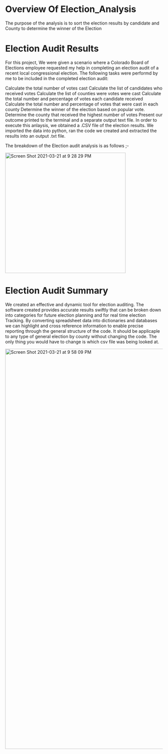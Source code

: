 # Overview Of Election_Analysis
The purpose of the analysis is to sort the election results by candidate and County to determine the winner of the Election 

# Election Audit Results
  For this project, We were given a scenario where a Colorado Board of Elections employee requested my help in completing an election audit of a recent local congressional election. The following tasks were performd by me to be included in the completed election audit:

Calculate the total number of votes cast
Calculate the list of candidates who received votes
Calculate the list of counties were votes were cast
Calculate the total number and percentage of votes each candidate received
Calculate the total number and percentage of votes that were cast in each county
Determine the winner of the election based on popular vote.
Determine the county that received the highest number of votes
Present our outcome printed to the terminal and a separate output text file.
In order to execute this anlaysis, we obtained a .CSV file of the election results. We imported the data into python, ran the code we created and extracted the results into an output .txt file.

The breakdown of the Election audit analysis is as follows ;-

<img width="385" alt="Screen Shot 2021-03-21 at 9 28 29 PM" src="https://user-images.githubusercontent.com/79813670/111929423-a7311b80-8a8c-11eb-91c3-456b62e52716.png">

# Election Audit Summary
We created an effective and dynamic tool for election auditing. The software created provides accurate results swiftly that can be broken down into categories for future election planning and for real time election Tracking. By converting spreadsheet data into dictionaries and databases we can highlight and cross reference information to enable precise reporting through the general structure of the code. It should be applicaple to any type of general election by county without changing the code. The only thing you would have to change is which csv file was being looked at.

<img width="1280" alt="Screen Shot 2021-03-21 at 9 58 09 PM" src="https://user-images.githubusercontent.com/79813670/111930983-997d9500-8a90-11eb-829c-60145390b5a0.png">
